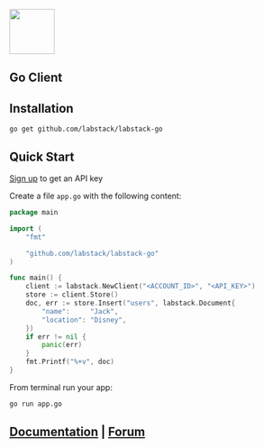 <a href="https://labstack.com"><img height="80" src="https://cdn.labstack.com/images/labstack-logo.svg"></a>

## Go Client

## Installation

`go get github.com/labstack/labstack-go`

## Quick Start

[Sign up](https://labstack.com/signup) to get an API key

Create a file `app.go` with the following content:

```go
package main

import (
	"fmt"

	"github.com/labstack/labstack-go"
)

func main() {
	client := labstack.NewClient("<ACCOUNT_ID>", "<API_KEY>")
	store := client.Store()
	doc, err := store.Insert("users", labstack.Document{
		"name":     "Jack",
		"location": "Disney",
	})
	if err != nil {
		panic(err)
	}
	fmt.Printf("%+v", doc)
}
```

From terminal run your app:

```sh
go run app.go
```

## [Documentation](https://labstack.com/docs) | [Forum](https://forum.labstack.com)
